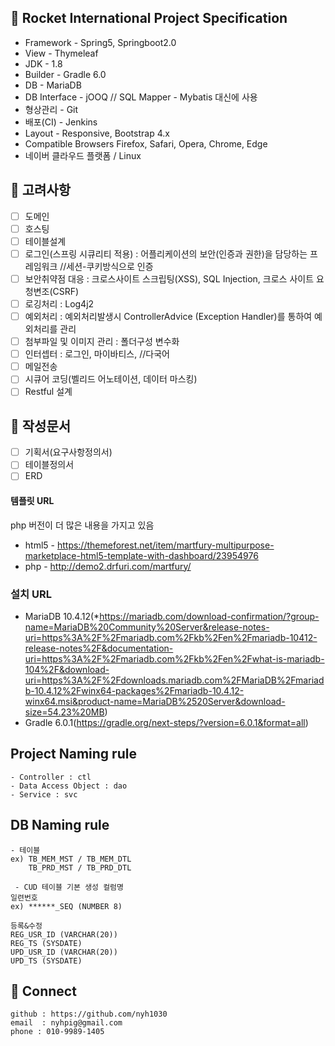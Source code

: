 ## 📖 Rocket International Project Specification


- Framework - Spring5, Springboot2.0
- View - Thymeleaf
- JDK - 1.8
- Builder - Gradle 6.0
- DB - MariaDB
- DB Interface - jOOQ // SQL Mapper - Mybatis 대신에 사용 
- 형상관리 - Git
- 배포(CI) - Jenkins
- Layout - Responsive, Bootstrap 4.x
- Compatible Browsers	Firefox, Safari, Opera, Chrome, Edge
- 네이버 클라우드 플랫폼 / Linux




## 📝 고려사항

- [ ] 도메인
- [ ] 호스팅
- [ ] 테이블설계
- [ ] 로그인(스프링 시큐리티 적용) : 어플리케이션의 보안(인증과 권한)을 담당하는 프레임워크 //세션-쿠키방식으로 인증 
- [ ] 보안취약점 대응 : 크로스사이트 스크립팅(XSS), SQL Injection, 크로스 사이트 요청변조(CSRF)
- [ ] 로깅처리 : Log4j2
- [ ] 예외처리 : 예외처리발생시 ControllerAdvice (Exception Handler)를 통하여 예외처리를 관리
- [ ] 첨부파일 및 이미지 관리 : 폴더구성 변수화
- [ ] 인터셉터 : 로그인, 마이바티스, //다국어
- [ ] 메일전송 
- [ ] 시큐어 코딩(벨리드 어노테이션, 데이터 마스킹)
- [ ] Restful 설계

## 📑 작성문서

- [ ] 기획서(요구사항정의서)
- [ ] 테이블정의서
- [ ] ERD

#### 템플릿 URL
php 버전이 더 많은 내용을 가지고 있음

 - html5 - https://themeforest.net/item/martfury-multipurpose-marketplace-html5-template-with-dashboard/23954976
 - php - http://demo2.drfuri.com/martfury/

### 설치 URL

 - MariaDB 10.4.12(*https://mariadb.com/download-confirmation/?group-name=MariaDB%20Community%20Server&release-notes-uri=https%3A%2F%2Fmariadb.com%2Fkb%2Fen%2Fmariadb-10412-release-notes%2F&documentation-uri=https%3A%2F%2Fmariadb.com%2Fkb%2Fen%2Fwhat-is-mariadb-104%2F&download-uri=https%3A%2F%2Fdownloads.mariadb.com%2FMariaDB%2Fmariadb-10.4.12%2Fwinx64-packages%2Fmariadb-10.4.12-winx64.msi&product-name=MariaDB%2520Server&download-size=54.23%20MB)
 - Gradle 6.0.1(https://gradle.org/next-steps/?version=6.0.1&format=all)

## Project Naming rule
```
- Controller : ctl
- Data Access Object : dao
- Service : svc
```

## DB Naming rule
```
- 테이블
ex) TB_MEM_MST / TB_MEM_DTL
    TB_PRD_MST / TB_PRD_DTL

 - CUD 테이블 기본 생성 컬럼명
일련번호
ex) ******_SEQ (NUMBER 8)

등록&수정
REG_USR_ID (VARCHAR(20))
REG_TS (SYSDATE)
UPD_USR_ID (VARCHAR(20))
UPD_TS (SYSDATE)
```



## 🤝 Connect
```
github : https://github.com/nyh1030
email  : nyhpig@gmail.com
phone : 010-9989-1405
```
